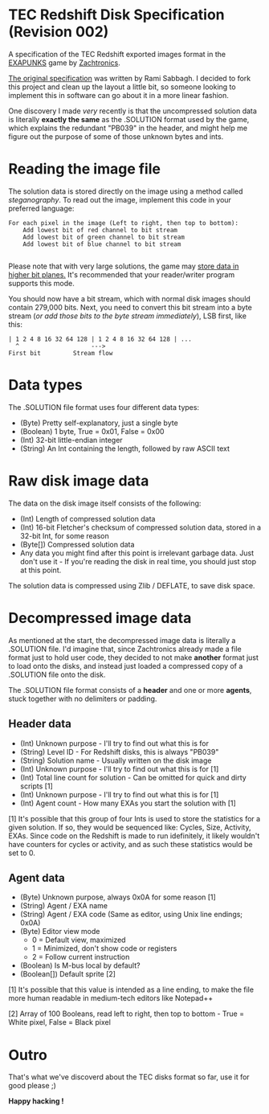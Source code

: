 # TEC Redshift Disk Specification (Revision 002)
A specification of the TEC Redshift exported images format in the [EXAPUNKS](https://www.zachtronics.com/exapunks) game by [Zachtronics](https://www.zachtronics.com/).

[The original specification](https://github.com/Rami-Sabbagh/TEC-Redshift-Disk-Specification "The original specification") was written by Rami Sabbagh. I decided to fork this project and clean up the layout a little bit, so someone looking to implement this in software can go about it in a more linear fashion.

One discovery I made *very* recently is that the uncompressed solution data is literally **exactly the same** as the .SOLUTION format used by the game, which explains the redundant "PB039" in the header, and might help me figure out the purpose of some of those unknown bytes and ints.

# Reading the image file
The solution data is stored directly on the image using a method called *steganography*. To read out the image, implement this code in your preferred language:

```
For each pixel in the image (Left to right, then top to bottom):
	Add lowest bit of red channel to bit stream
	Add lowest bit of green channel to bit stream
	Add lowest bit of blue channel to bit stream
    
```

Please note that with very large solutions, the game may [store data in higher bit planes.](https://www.reddit.com/r/exapunks/comments/dumqv1/if_youre_curious_a_game_cartridge_filled_to_the/ "store data in higher bit planes.") It's recommended that your reader/writer program supports this mode.

You should now have a bit stream, which with normal disk images should contain 279,000 bits. Next, you need to convert this bit stream into a byte stream (*or add those bits to the byte stream immediately*), LSB first, like this:

```
| 1 2 4 8 16 32 64 128 | 1 2 4 8 16 32 64 128 | ...
  ^                    --->
First bit         Stream flow
```

# Data types
The .SOLUTION file format uses four different data types:
- (Byte) Pretty self-explanatory, just a single byte
- (Boolean) 1 byte, True = 0x01, False = 0x00
- (Int) 32-bit little-endian integer
- (String) An Int containing the length, followed by raw ASCII text

# Raw disk image data
The data on the disk image itself consists of the following:
- (Int) Length of compressed solution data
- (Int) 16-bit Fletcher's checksum of compressed solution data, stored in a 32-bit Int, for some reason
- (Byte[]) Compressed solution data
- Any data you might find after this point is irrelevant garbage data. Just don't use it - If you're reading the disk in real time, you should just stop at this point.

The solution data is compressed using Zlib / DEFLATE, to save disk space.

# Decompressed image data
As mentioned at the start, the decompressed image data is literally a .SOLUTION file. I'd imagine that, since Zachtronics already made a file format just to hold user code, they decided to not make **another** format just to load onto the disks, and instead just loaded a compressed copy of a .SOLUTION file onto the disk.

The .SOLUTION file format consists of a **header** and one or more **agents**, stuck together with no delimiters or padding.

## Header data
- (Int) Unknown purpose - I'll try to find out what this is for
- (String) Level ID - For Redshift disks, this is always "PB039"
- (String) Solution name - Usually written on the disk image
- (Int) Unknown purpose - I'll try to find out what this is for [1]
- (Int) Total line count for solution - Can be omitted for quick and dirty scripts [1]
- (Int) Unknown purpose - I'll try to find out what this is for [1]
- (Int) Agent count - How many EXAs you start the solution with [1]

[1] It's possible that this group of four Ints is used to store the statistics for a given solution. If so, they would be sequenced like: Cycles, Size, Activity, EXAs. Since code on the Redshift is made to run idefinitely, it likely wouldn't have counters for cycles or activity, and as such these statistics would be set to 0.

## Agent data
- (Byte) Unknown purpose, always 0x0A for some reason [1]
- (String) Agent / EXA name
- (String) Agent / EXA code (Same as editor, using Unix line endings; 0x0A)
- (Byte) Editor view mode
  - 0 = Default view, maximized
  - 1 = Minimized, don't show code or registers
  - 2 = Follow current instruction
- (Boolean) Is M-bus local by default?
- (Boolean[]) Default sprite [2]

[1] It's possible that this value is intended as a line ending, to make the file more human readable in medium-tech editors like Notepad++

[2] Array of 100 Booleans, read left to right, then top to bottom - True = White pixel, False = Black pixel

# Outro
That's what we've discoverd about the TEC disks format so far, use it for good please ;)

**Happy hacking !**
